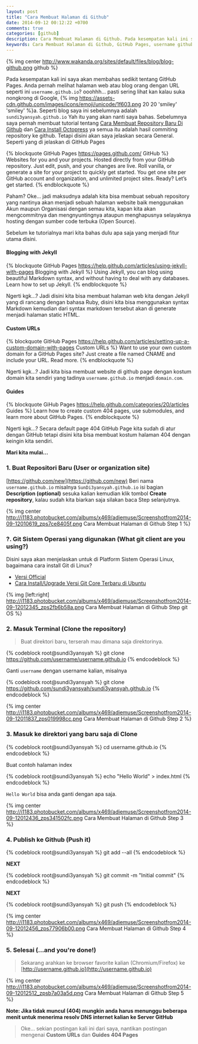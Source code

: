 ```yaml
---
layout: post
title: "Cara Membuat Halaman di Github"
date: 2014-09-12 00:12:22 +0700
comments: true
categories: [github]
description: Cara Membuat Halaman di Github. Pada kesempatan kali ini saya akan membahas sedikit tentang GitHub Pages
keywords: Cara Membuat Halaman di Github, GitHub Pages, username github, buat halaman di github, hosting github, create github pages
---
```

{% img center http://www.wakanda.org/sites/default/files/blog/blog-github.png github %}

Pada kesempatan kali ini saya akan membahas sedikit tentang GitHub Pages. Anda pernah melihat halaman web atau blog orang dengan URL seperti ini `username.github.io`? ooohhh... pasti sering lihat kan kalau suka nongkrong di Google, {% img https://assets-cdn.github.com/images/icons/emoji/unicode/1f603.png 20 20 'smiley' 'smiley' %}a. Seperti blog saya ini sebelumnya adalah `sundi3yansyah.github.io` Yah itu yang akan nanti saya bahas. Sebelumnya saya pernah membuat tutorial tentang [Cara Membuat Repository Baru Di Github](http://sundi3yansyah.com/article/2014/08/27/cara-membuat-repository-baru-di-github/) dan [Cara Install Octopress](http://sundi3yansyah.com/article/2014/07/02/cara-install-octopress/) ya semua itu adalah hasil commiting repository ke github. Tetapi disini akan saya jelaskan secara General. Seperti yang di jelaskan di GitHub Pages
<!-- more -->
{% blockquote GitHub Pages https://pages.github.com/ GitHub %}
Websites for you and your projects.
Hosted directly from your GitHub repository. Just edit, push, and your changes are live.
Roll vanilla, or generate a site for your project to quickly get started.
You get one site per GitHub account and organization, 
and unlimited project sites. Ready? Let’s get started.
{% endblockquote %}

Paham? Oke... jadi maksudnya adalah kita bisa membuat sebuah repository yang nantinya akan menjadi sebuah halaman website baik menggunakan Akun maupun Organisasi dengan semau kita, kapan kita akan mengcommitnya dan mengnyuntingnya ataupun menghapusnya selayaknya hosting dengan sumber code terbuka (Open Source).

Sebelum ke tutorialnya mari kita bahas dulu apa saja yang menjadi fitur utama disini.

#### Blogging with Jekyll
{% blockquote GitHub Pages https://help.github.com/articles/using-jekyll-with-pages Blogging with Jekyll %}
Using Jekyll, you can blog using beautiful Markdown syntax, and without having to deal with any databases. Learn how to set up Jekyll.
{% endblockquote %}

Ngerti kgk...? Jadi disini kita bisa membuat halaman web kita dengan Jekyll yang di rancang dengan bahasa Ruby, disini kita bisa menggunakan syntax Markdown kemudian dari syntax markdown tersebut akan di generate menjadi halaman static HTML.

#### Custom URLs
{% blockquote GitHub Pages https://help.github.com/articles/setting-up-a-custom-domain-with-pages Custom URLs %}
Want to use your own custom domain for a GitHub Pages site? Just create a file named CNAME and include your URL. Read more.
{% endblockquote %}

Ngerti kgk...? Jadi kita bisa membuat website di github page dengan kostum domain kita sendiri yang tadinya `username.github.io` menjadi `domain.com`.

#### Guides
{% blockquote GiHub Pages https://help.github.com/categories/20/articles Guides %}
Learn how to create custom 404 pages, use submodules, and learn more about GitHub Pages.
{% endblockquote %}

Ngerti kgk...? Secara default page 404 GitHub Page kita sudah di atur dengan GitHub tetapi disini kita bisa membuat kostum halaman 404 dengan keingin kita sendiri.

**Mari kita mulai...**

### 1. Buat Repositori Baru (User or organization site)

[https://github.com/new](https://github.com/new) Beri nama `username.github.io` misalnya `SunDi3yansyah.github.io` isi bagian **Description (optional)** sesuka kalian kemudian klik tombol **Create repository**, kalau sudah kita biarkan saja silakan baca Step selanjutnya.

{% img center http://i1183.photobucket.com/albums/x469/adiemuse/Screenshotfrom2014-09-12010619_zps7ce8405f.png Cara Membuat Halaman di Github Step 1 %}

### ?. Git Sistem Operasi yang digunakan (What git client are you using?)
Disini saya akan menjelaskan untuk di Platform Sistem Operasi Linux, bagaimana cara install Git di Linux?

*   [Versi Official](http://git-scm.com/download/linux)
*   [Cara Install/Upgrade Versi Git Core Terbaru di Ubuntu](http://sundi3yansyah.com/article/2014/07/03/cara-install-slash-upgrade-versi-git-core-terbaru/)

{% img [left:right] http://i1183.photobucket.com/albums/x469/adiemuse/Screenshotfrom2014-09-12012345_zps2fb6b58a.png Cara Membuat Halaman di Github Step git OS %}

### 2. Masuk Terminal (Clone the repository)

> Buat direktori baru, terserah mau dimana saja direktorinya.

{% codeblock root@sundi3yansyah %}
git clone https://github.com/username/username.github.io
{% endcodeblock %}

Ganti `username` dengan username kalian, misalnya

{% codeblock root@sundi3yansyah %}
git clone https://github.com/sundi3yansyah/sundi3yansyah.github.io
{% endcodeblock %}

{% img center http://i1183.photobucket.com/albums/x469/adiemuse/Screenshotfrom2014-09-12011837_zps019998cc.png Cara Membuat Halaman di Github Step 2 %}

### 3. Masuk ke direktori yang baru saja di Clone

{% codeblock root@sundi3yansyah %}
cd username.github.io
{% endcodeblock %}

Buat contoh halaman index

{% codeblock root@sundi3yansyah %}
echo "Hello World" > index.html
{% endcodeblock %}

`Hello World` bisa anda ganti dengan apa saja.

{% img center http://i1183.photobucket.com/albums/x469/adiemuse/Screenshotfrom2014-09-12012436_zps341502fc.png Cara Membuat Halaman di Github Step 3 %}

### 4. Publish ke Github (Push it)

{% codeblock root@sundi3yansyah %}
git add --all
{% endcodeblock %}

**NEXT**

{% codeblock root@sundi3yansyah %}
git commit -m "Initial commit"
{% endcodeblock %}

**NEXT**

{% codeblock root@sundi3yansyah %}
git push
{% endcodeblock %}

{% img center http://i1183.photobucket.com/albums/x469/adiemuse/Screenshotfrom2014-09-12012456_zps77906b00.png Cara Membuat Halaman di Github Step 4 %}

### 5. Selesai (…and you're done!)

> Sekarang arahkan ke browser favorite kalian (Chromium/Firefox) ke [http://username.github.io](http://username.github.io)

{% img center http://i1183.photobucket.com/albums/x469/adiemuse/Screenshotfrom2014-09-12012512_zpsb7a03a5d.png Cara Membuat Halaman di Github Step 5 %}

**Note: Jika tidak muncul (404) mungkin anda harus menunggu beberapa menit untuk menerima resolv DNS internet kalian ke Server GitHub**

> Oke... sekian postingan kali ini dari saya, nantikan postingan mengenai **Custom URLs** dan **Guides 404 Pages**